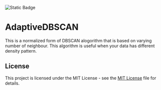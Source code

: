 ![Static Badge](https://img.shields.io/badge/License-MIT-yellow)

# AdaptiveDBSCAN
This is a normalized form of DBSCAN alogorithm that is based on varying number of neighbour. This algorithm is useful when your data has different density pattern.

## License

This project is licensed under the MIT License - see the [MIT License](LICENSE) file for details.
